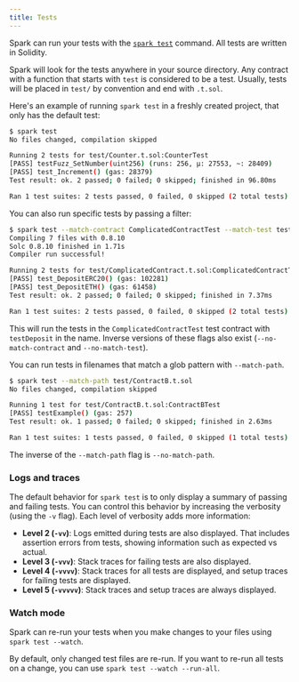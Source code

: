 ```yaml
---
title: Tests
---
```


Spark can run your tests with the [`spark test`](../reference/spark/spark-test) command. All tests are written in Solidity.

Spark will look for the tests anywhere in your source directory. Any contract with a function that starts with `test` is considered to be a test. Usually, tests will be placed in `test/` by convention and end with `.t.sol`.

Here's an example of running `spark test` in a freshly created project, that only has the default test:

```sh
$ spark test
No files changed, compilation skipped

Running 2 tests for test/Counter.t.sol:CounterTest
[PASS] testFuzz_SetNumber(uint256) (runs: 256, μ: 27553, ~: 28409)
[PASS] test_Increment() (gas: 28379)
Test result: ok. 2 passed; 0 failed; 0 skipped; finished in 96.80ms

Ran 1 test suites: 2 tests passed, 0 failed, 0 skipped (2 total tests)
```

You can also run specific tests by passing a filter:

```sh
$ spark test --match-contract ComplicatedContractTest --match-test test_Deposit
Compiling 7 files with 0.8.10
Solc 0.8.10 finished in 1.71s
Compiler run successful!

Running 2 tests for test/ComplicatedContract.t.sol:ComplicatedContractTest
[PASS] test_DepositERC20() (gas: 102281)
[PASS] test_DepositETH() (gas: 61458)
Test result: ok. 2 passed; 0 failed; 0 skipped; finished in 7.37ms

Ran 1 test suites: 2 tests passed, 0 failed, 0 skipped (2 total tests)
```

This will run the tests in the `ComplicatedContractTest` test contract with `testDeposit` in the name.
Inverse versions of these flags also exist (`--no-match-contract` and `--no-match-test`).

You can run tests in filenames that match a glob pattern with `--match-path`.

```sh
$ spark test --match-path test/ContractB.t.sol
No files changed, compilation skipped

Running 1 test for test/ContractB.t.sol:ContractBTest
[PASS] testExample() (gas: 257)
Test result: ok. 1 passed; 0 failed; 0 skipped; finished in 2.63ms

Ran 1 test suites: 1 tests passed, 0 failed, 0 skipped (1 total tests)
```

The inverse of the `--match-path` flag is `--no-match-path`.

### Logs and traces

The default behavior for `spark test` is to only display a summary of passing and failing tests. You can control this behavior by increasing the verbosity (using the `-v` flag). Each level of verbosity adds more information:

- **Level 2 (`-vv`)**: Logs emitted during tests are also displayed. That includes assertion errors from tests, showing information such as expected vs actual.
- **Level 3 (`-vvv`)**: Stack traces for failing tests are also displayed.
- **Level 4 (`-vvvv`)**: Stack traces for all tests are displayed, and setup traces for failing tests are displayed.
- **Level 5 (`-vvvvv`)**: Stack traces and setup traces are always displayed.

### Watch mode

Spark can re-run your tests when you make changes to your files using `spark test --watch`.

By default, only changed test files are re-run. If you want to re-run all tests on a change, you can use `spark test --watch --run-all`.
